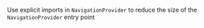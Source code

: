 Use explicit imports in `NavigationProvider` to reduce the size of the `NavigationProvider` entry point